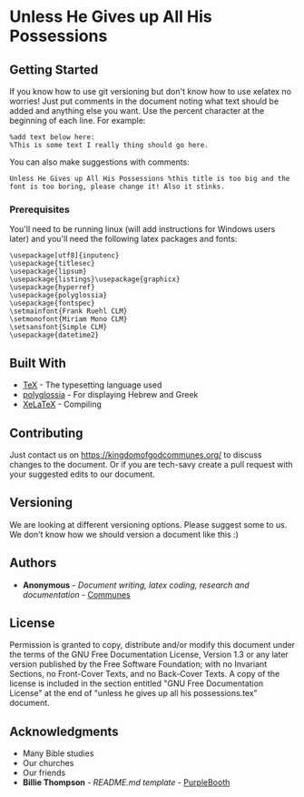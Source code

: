 # Unless He Gives up All His Possessions


## Getting Started
If you know how to use git versioning but don't know how to use xelatex no worries! Just put comments in the document noting what text should be added and anything else you want. Use the percent character at the beginning of each line. For example:
```
%add text below here:
%This is some text I really thing should go here.
```    

You can also make suggestions with comments:
```
Unless He Gives up All His Possessions %this title is too big and the font is too boring, please change it! Also it stinks.
```


### Prerequisites
You'll need to be running linux (will add instructions for Windows users later) and you'll need the following latex packages and fonts:
```
\usepackage[utf8]{inputenc}
\usepackage{titlesec}
\usepackage{lipsum}
\usepackage{listings}\usepackage{graphicx}
\usepackage{hyperref}
\usepackage{polyglossia}
\usepackage{fontspec}
\setmainfont{Frank Ruehl CLM}
\setmonofont{Miriam Mono CLM}
\setsansfont{Simple CLM}
\usepackage{datetime2}

```
## Built With

* [TeX](https://www.tug.org/) - The typesetting language used
* [polyglossia](https://ctan.org/pkg/polyglossia?lang=en) - For displaying Hebrew and Greek
* [XeLaTeX](ihttps://www.sharelatex.com/learn/XeLaTeX) - Compiling

## Contributing

Just contact us on https://kingdomofgodcommunes.org/ to discuss changes to the document. Or if you are tech-savy create a pull request with your suggested edits to our document. 

## Versioning

We are looking at different versioning options. Please suggest some to us. We don't know how we should version a document like this \:\)
<!-- We use [SemVer](http://semver.org/) for versioning. For the versions available, see the [tags on this repository](https://github.com/your/project/tags). -->

## Authors

* **Anonymous** - *Document writing, latex coding, research and documentation* - [Communes](https://github.com/communes)

## License

Permission is granted to copy, distribute and/or modify this document
under the terms of the GNU Free Documentation License, Version 1.3
or any later version published by the Free Software Foundation;
with no Invariant Sections, no Front-Cover Texts, and no Back-Cover Texts.
A copy of the license is included in the section entitled "GNU
Free Documentation License" at the end of "unless he gives up all his possessions.tex" document.

## Acknowledgments
* Many Bible studies 
* Our churches 
* Our friends 
* **Billie Thompson** - *README.md template* - [PurpleBooth](https://github.com/PurpleBooth) 
